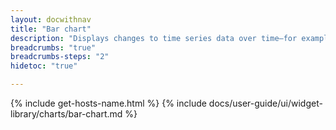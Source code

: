 ```yaml
---
layout: docwithnav
title: "Bar chart"
description: "Displays changes to time series data over time—for example, temperature or humidity readings."
breadcrumbs: "true"
breadcrumbs-steps: "2"
hidetoc: "true"

---
```

{% include get-hosts-name.html %}
{% include docs/user-guide/ui/widget-library/charts/bar-chart.md %}
